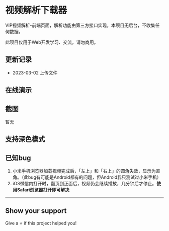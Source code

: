 # 视频解析下载器

VIP视频解析-前端页面，解析功能由第三方接口实现，本项目无后台，不收集任何数据。

此项目仅用于Web开发学习、交流，请勿商用。

## 更新记录

- 2023-03-02 上传文件

## 在线演示


## 截图

暂无

## 支持深色模式

<p>

</p>

## 已知bug

1. 小米手机浏览器加载视频完成后，「左上」和「右上」的圆角失效，显示为直角。（此bug有可能是Android都有的问题，但Android我只测试过小米手机）
2. iOS微信内打开时，翻页到正面后，视频仍会继续播放，几分钟后才停止。**使用Safari浏览器打开即可解决**

---

## Show your support

Give a ⭐️ if this project helped you!
